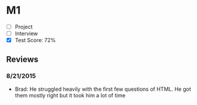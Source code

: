 # M1

- [ ] Project
- [ ] Interview
- [x] Test Score: 72%

## Reviews

### 8/21/2015

- Brad: He struggled heavily with the first few questions of HTML. He got them mostly right but it took him a lot of time
